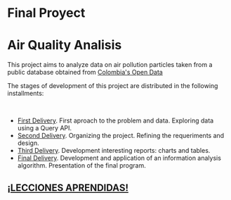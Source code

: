 # Final Proyect

<head>

<h1>Air Quality Analisis</h1>

</head>
<body>
<p>
This project aims to analyze data on air pollution particles taken from a public database obtained from <a href="datos.gov.co">Colombia's Open Data</a> 
</p>

 
 
<p>
The stages of development of this project are distributed in the following installments:
</p>
<br>
<ul>
 <li><a href="https://github.com/anamvgd/data-mining/tree/master/1.%20Primera%20Entrega">First Delivery</a>. First aproach to the problem and data. Exploring data using a Query API.</li>
 <li><a href="https://github.com/anamvgd/data-mining/tree/master/2.%20Segunda%20Entrega">Second Delivery</a>. Organizing the project. Refining the requeriments and design.</li>
 <li><a href="https://github.com/anamvgd/data-mining/tree/master/3.%20Tercera%20Entrega/Diagramas%20de%20secuencia">Third Delivery</a>. Development interesting reports: charts and tables.</li>
 <li><a href="https://youtu.be/BsMlVGfpWoQ">Final Delivery</a>. Development and application of an information analysis algorithm. Presentation of the final program.</li>
</ul>

<h2><a href="https://www.youtube.com/watch?v=CrZubI4MvC0">¡LECCIONES APRENDIDAS!</a></h2>
</body>
